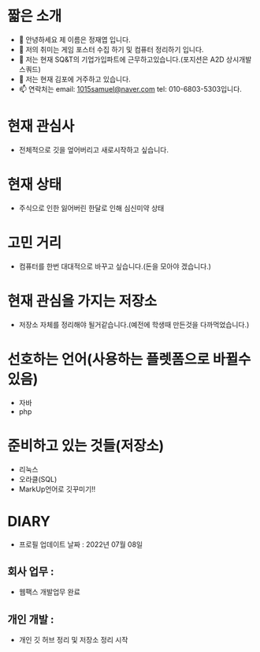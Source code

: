 # 짧은 소개
- 👋 안녕하세요 제 이름은 정재엽 입니다.
- 👀 저의 취미는 게임 포스터 수집 하기 및 컴퓨터 정리하기 입니다.
- 🌱 저는 현재 SQ&T의 기업가입파트에 근무하고있습니다.(포지션은 A2D 상시개발 스쿼드)
- 💞️ 저는 현재 김포에 거주하고 있습니다.
- 📫 연락처는 email: 1015samuel@naver.com tel: 010-6803-5303입니다.

# 현재 관심사
* 전체적으로 깃을 엎어버리고 새로시작하고 싶습니다.

# 현재 상태
* 주식으로 인한 잃어버린 한달로 인해 심신미약 상태

# 고민 거리
* 컴퓨터를 한번 대대적으로 바꾸고 싶습니다.(돈을 모아야 겠습니다.)
  
# 현재 관심을 가지는 저장소
* 저장소 자체를 정리해야 될거같습니다.(예전에 학생때 만든것을 다까먹었습니다.)
  
# 선호하는 언어(사용하는 플렛폼으로 바뀔수 있음)
* 자바
* php

# 준비하고 있는 것들(저장소)
* 리눅스
* 오라클(SQL)
* MarkUp언어로 깃꾸미기!!

# DIARY
- 프로필 업데이트 날짜 : 2022년 07월 08일

## 회사 업무 :
* 웹팩스 개발업무 완료

## 개인 개발 :
* 개인 깃 허브 정리 및 저장소 정리 시작
